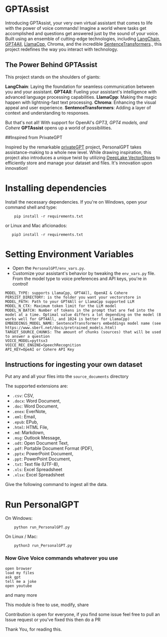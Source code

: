 # GPTAssist


Introducing GPTAssist, your very own virtual assistant that comes to life with the power of voice commands! Imagine a world where tasks get accomplished and questions get answered just by the sound of your voice. Built using an ensemble of cutting-edge technologies, including [LangChain](https://github.com/hwchase17/langchain), [GPT4All](https://github.com/nomic-ai/gpt4all), [LlamaCpp](https://github.com/ggerganov/llama.cpp), Chroma, and the incredible [SentenceTransformers](https://www.sbert.net/)., this project redefines the way you interact with technology.

## The Power Behind GPTAssist

This project stands on the shoulders of giants:

**LangChain**: Laying the foundation for seamless communication between you and your assistant.
**GPT4All**: Fueling your assistant's intelligence with advanced language processing capabilities.
**LlamaCpp**: Making the magic happen with lightning-fast text processing.
**Chroma**: Enhancing the visual appeal and user experience.
**SentenceTransformers**: Adding a layer of context and understanding to responses.

But that's not all! With support for OpenAI's *GPT3, GPT4 models, and Cohere* **GPTAssist** opens up a world of possibilities.

##Inspired from PrivateGPT

Inspired by the remarkable [privateGPT](https://github.com/imartinez/privateGPT) project, PersonalGPT takes assistance-making to a whole new level. While drawing inspiration, this project also introduces a unique twist by utilizing [DeepLake VectorStores](https://github.com/activeloopai/deeplake) to efficiently store and manage your dataset and files. It's innovation upon innovation!

# Installing dependencies

Install the necessary dependencies. If you're on Windows, open your command shell and type:
```shell
    pip install -r requirements.txt
```
or Linux and Mac aficionados:
```
   pip3 install -r requirements.txt
```
# Setting Environment Variables

- Open the `PersonalGPT/env_vars.py`. 
- Customize your assistant's behavior by tweaking the `env_vars.py` file. From the model type to voice preferences and API keys, you're in control!



```
MODEL_TYPE: supports LlamaCpp, GPT4All, OpenAI & Cohere
PERSIST_DIRECTORY: is the folder you want your vectorstore in
MODEL_PATH: Path to your GPT4All or LlamaCpp supported LLM
MODEL_N_CTX: Maximum token limit for the LLM model
MODEL_N_BATCH: Number of tokens in the prompt that are fed into the model at a time. Optimal value differs a lot depending on the model (8 works well for GPT4All, and 1024 is better for LlamaCpp)
EMBEDDINGS_MODEL_NAME: SentenceTransformers embeddings model name (see https://www.sbert.net/docs/pretrained_models.html)
TARGET_SOURCE_CHUNKS: The amount of chunks (sources) that will be used to answer a question
VOICE_MODEL=pyttsx3
VOICE_REC_ENGINE=SpeechRecognition
API_KEY=OpeAI or Cohere API Key
```

## Instructions for ingesting your own dataset

Put any and all your files into the `source_documents` directory

The supported extensions are:

   - `.csv`: CSV,
   - `.docx`: Word Document,
   - `.doc`: Word Document,
   - `.enex`: EverNote,
   - `.eml`: Email,
   - `.epub`: EPub,
   - `.html`: HTML File,
   - `.md`: Markdown,
   - `.msg`: Outlook Message,
   - `.odt`: Open Document Text,
   - `.pdf`: Portable Document Format (PDF),
   - `.pptx`: PowerPoint Document,
   - `.ppt`: PowerPoint Document,
   - `.txt`: Text file (UTF-8),
   - `.xls`: Excel Spreadsheet
   - `.xlsx`: Excel Spreadsheet

Give the following command to ingest all the data.

# Run PersonalGPT
On Windows:
```shell
    python run_PersonalGPT.py
```
On Linux / Mac:
```shell
    python3 run_PersonalGPT.py
```
### Now Give Voice commands whatever you use
```shell
open browser
load my files
ask gpt
tell me a joke
open youtube
```
and many more

This module is free to use, modify, share

Contribution is open for everyone, if you find some issue feel free to pull an Issue request or you've fixed this then do a PR

Thank You, for reading this.
